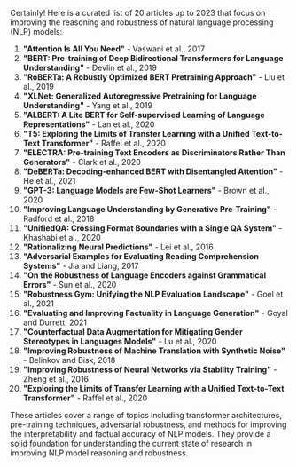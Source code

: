 Certainly! Here is a curated list of 20 articles up to 2023 that focus on improving the reasoning and robustness of natural language processing (NLP) models:

1. **"Attention Is All You Need"** - Vaswani et al., 2017
2. **"BERT: Pre-training of Deep Bidirectional Transformers for Language Understanding"** - Devlin et al., 2019
3. **"RoBERTa: A Robustly Optimized BERT Pretraining Approach"** - Liu et al., 2019
4. **"XLNet: Generalized Autoregressive Pretraining for Language Understanding"** - Yang et al., 2019
5. **"ALBERT: A Lite BERT for Self-supervised Learning of Language Representations"** - Lan et al., 2020
6. **"T5: Exploring the Limits of Transfer Learning with a Unified Text-to-Text Transformer"** - Raffel et al., 2020
7. **"ELECTRA: Pre-training Text Encoders as Discriminators Rather Than Generators"** - Clark et al., 2020
8. **"DeBERTa: Decoding-enhanced BERT with Disentangled Attention"** - He et al., 2021
9. **"GPT-3: Language Models are Few-Shot Learners"** - Brown et al., 2020
10. **"Improving Language Understanding by Generative Pre-Training"** - Radford et al., 2018
11. **"UnifiedQA: Crossing Format Boundaries with a Single QA System"** - Khashabi et al., 2020
12. **"Rationalizing Neural Predictions"** - Lei et al., 2016
13. **"Adversarial Examples for Evaluating Reading Comprehension Systems"** - Jia and Liang, 2017
14. **"On the Robustness of Language Encoders against Grammatical Errors"** - Sun et al., 2020
15. **"Robustness Gym: Unifying the NLP Evaluation Landscape"** - Goel et al., 2021
16. **"Evaluating and Improving Factuality in Language Generation"** - Goyal and Durrett, 2021
17. **"Counterfactual Data Augmentation for Mitigating Gender Stereotypes in Languages Models"** - Lu et al., 2020
18. **"Improving Robustness of Machine Translation with Synthetic Noise"** - Belinkov and Bisk, 2018
19. **"Improving Robustness of Neural Networks via Stability Training"** - Zheng et al., 2016
20. **"Exploring the Limits of Transfer Learning with a Unified Text-to-Text Transformer"** - Raffel et al., 2020

These articles cover a range of topics including transformer architectures, pre-training techniques, adversarial robustness, and methods for improving the interpretability and factual accuracy of NLP models. They provide a solid foundation for understanding the current state of research in improving NLP model reasoning and robustness.